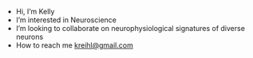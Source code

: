 -  Hi, I’m Kelly
-  I’m interested in Neuroscience
-  I’m looking to collaborate on neurophysiological signatures of diverse neurons
-  How to reach me kreihl@gmail.com


